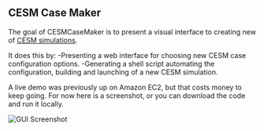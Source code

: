 CESM Case Maker
---

The goal of CESMCaseMaker is to present a visual interface to creating new of [CESM simulations](http://www.cesm.ucar.edu/models/cesm1.0/).

It does this by:
-Presenting a web interface for choosing new CESM case configuration options.
-Generating a shell script automating the configuration, building and launching of a new CESM simulation.

A live demo was previously up on Amazon EC2, but that costs money to keep going. For now here is a screenshot, or you can download the code and run it locally.

![GUI Screenshot](http://i.imgur.com/EthtP.png)